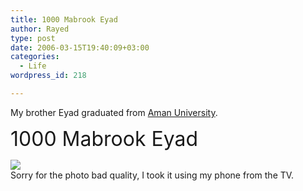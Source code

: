 ```yaml
---
title: 1000 Mabrook Eyad
author: Rayed
type: post
date: 2006-03-15T19:40:09+03:00
categories:
  - Life
wordpress_id: 218

---
```

<p>My brother Eyad graduated from <a href="http://www.amman.edu/">Aman University</a>.</p>
<p><font size="6">1000 Mabrook Eyad</font></p>
<p><img src="/upload/2006-03-15/eyad.jpg" /><br />
Sorry for the photo bad quality, I took it using my phone from the TV.</p>
